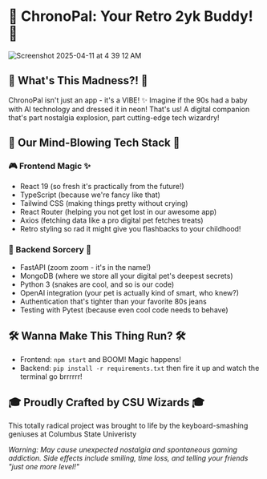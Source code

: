 # 🌟 ChronoPal: Your Retro 2yk Buddy! 🌟

![Screenshot 2025-04-11 at 4 39 12 AM](https://github.com/user-attachments/assets/c1748218-bc71-4ff0-936d-aed5749f7839)


## 💫 What's This Madness?! 💫
ChronoPal isn't just an app - it's a VIBE! ✨ Imagine if the 90s had a baby with AI technology and dressed it in neon! That's us! A digital companion that's part nostalgia explosion, part cutting-edge tech wizardry!

## 🚀 Our Mind-Blowing Tech Stack 🚀

### 🎮 Frontend Magic ✨
- React 19 (so fresh it's practically from the future!)
- TypeScript (because we're fancy like that)
- Tailwind CSS (making things pretty without crying)
- React Router (helping you not get lost in our awesome app)
- Axios (fetching data like a pro digital pet fetches treats)
- Retro styling so rad it might give you flashbacks to your childhood!

### 🧠 Backend Sorcery 🔮
- FastAPI (zoom zoom - it's in the name!)
- MongoDB (where we store all your digital pet's deepest secrets)
- Python 3 (snakes are cool, and so is our code)
- OpenAI integration (your pet is actually kind of smart, who knew?)
- Authentication that's tighter than your favorite 80s jeans
- Testing with Pytest (because even cool code needs to behave)

## 🛠️ Wanna Make This Thing Run? 🛠️
- Frontend: `npm start` and BOOM! Magic happens!
- Backend: `pip install -r requirements.txt` then fire it up and watch the terminal go brrrrrr!

## 🎓 Proudly Crafted by CSU Wizards 🎓
This totally radical project was brought to life by the keyboard-smashing geniuses at Columbus State Univeristy

*Warning: May cause unexpected nostalgia and spontaneous gaming addiction. Side effects include smiling, time loss, and telling your friends "just one more level!"*
